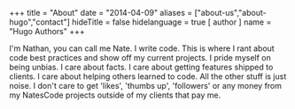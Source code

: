 +++
title = "About"
date = "2014-04-09"
aliases = ["about-us","about-hugo","contact"]
hideTitle = false
hidelanguage = true
[ author ]
  name = "Hugo Authors"
+++

I'm Nathan, you can call me Nate. I write code. This is where I rant about code best practices and
show off my current projects. I pride myself on being unbias. I care about facts. I care about getting features shipped to clients. I care
about helping others learned to code. All the other stuff is just noise. I don't care to get 'likes', 'thumbs up', 'followers' or any money from
my NatesCode projects outside of my clients that pay me.
